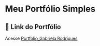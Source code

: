 # Meu Portfólio Simples

## 📎 Link do Portfólio
  Acesse [Portfólio_Gabriela Rodrigues](https://Agbl09.github.io/portfolio)
